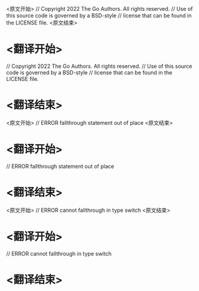 
<原文开始>
// Copyright 2022 The Go Authors. All rights reserved.
// Use of this source code is governed by a BSD-style
// license that can be found in the LICENSE file.
<原文结束>

# <翻译开始>
// Copyright 2022 The Go Authors. All rights reserved.
// Use of this source code is governed by a BSD-style
// license that can be found in the LICENSE file.
# <翻译结束>


<原文开始>
// ERROR fallthrough statement out of place
<原文结束>

# <翻译开始>
// ERROR fallthrough statement out of place
# <翻译结束>


<原文开始>
// ERROR cannot fallthrough in type switch
<原文结束>

# <翻译开始>
// ERROR cannot fallthrough in type switch
# <翻译结束>

